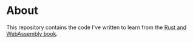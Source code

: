 # About
This repository contains the code I've written to learn from the [Rust and WebAssembly book](https://rustwasm.github.io/docs/book/).